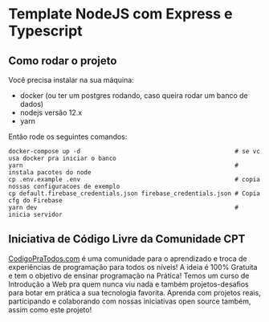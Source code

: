 # Template NodeJS com Express e Typescript

## Como rodar o projeto

Você precisa instalar na sua máquina:

-   docker (ou ter um postgres rodando, caso queira rodar um banco de dados)
-   nodejs versão 12.x
-   yarn

Então rode os seguintes comandos:

```
docker-compose up -d                                           # se vc usa docker pra iniciar o banco
yarn                                                           # instala pacotes do node
cp .env.example .env                                           # copia nossas configuracoes de exemplo
cp default.firebase_credentials.json firebase_credentials.json # Copia cfg do Firebase
yarn dev                                                       # inicia servidor
```

## Iniciativa de Código Livre da Comunidade CPT

[CodigoPraTodos.com](https://codigopratodos.com) é uma comunidade para o aprendizado e troca de experiências de programação para todos os níveis! A ideia é 100% Gratuita e tem o objetivo de ensinar programação na Prática! Temos um curso de Introdução a Web pra quem nunca viu nada e também projetos-desafios para botar em prática a sua tecnologia favorita. Aprenda com projetos reais, participando e colaborando com nossas iniciativas open source também, assim como este projeto!
